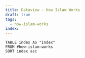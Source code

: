 ```yaml
---
title: Dataview - How Islam Works
draft: true
tags:
  - how-islam-works
index:
---
```

```dataview
TABLE index AS "Index"
FROM #how-islam-works
SORT index asc
```